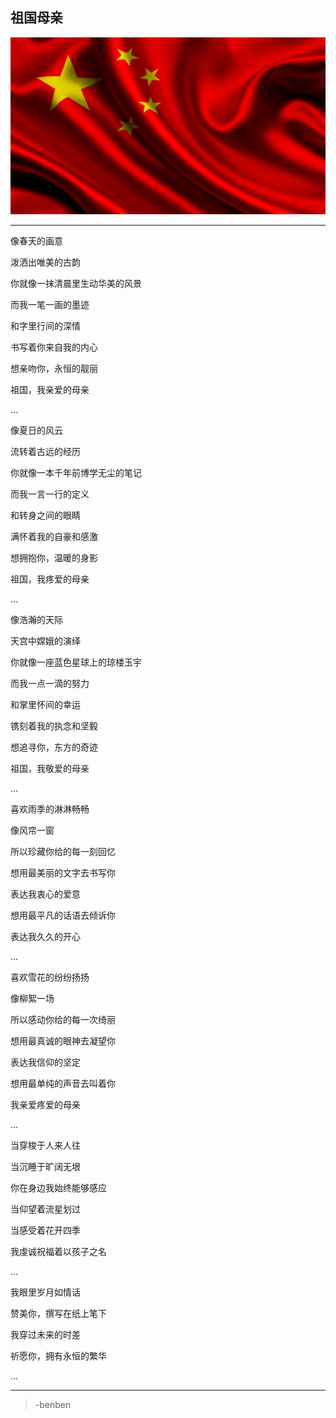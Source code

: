 祖国母亲
---
![](/assets/106269-106.jpg)

---
像春天的画意

泼洒出唯美的古韵

你就像一抹清晨里生动华美的风景

而我一笔一画的墨迹

和字里行间的深情

书写着你来自我的内心

想亲吻你，永恒的靓丽

祖国，我亲爱的母亲

...

像夏日的风云

流转着古远的经历

你就像一本千年前博学无尘的笔记

而我一言一行的定义

和转身之间的眼睛

满怀着我的自豪和感激

想拥抱你，温暖的身影

祖国，我疼爱的母亲

...

像浩瀚的天际

天宫中嫦娥的演绎

你就像一座蓝色星球上的琼楼玉宇

而我一点一滴的努力

和掌里怀间的幸运

镌刻着我的执念和坚毅

想追寻你，东方的奇迹

祖国，我敬爱的母亲

...

喜欢雨季的淋淋畅畅

像风帘一窗

所以珍藏你给的每一刻回忆

想用最美丽的文字去书写你

表达我衷心的爱意

想用最平凡的话语去倾诉你

表达我久久的开心

...

喜欢雪花的纷纷扬扬

像柳絮一场

所以感动你给的每一次绮丽

想用最真诚的眼神去凝望你

表达我信仰的坚定

想用最单纯的声音去叫着你

我亲爱疼爱的母亲

...
 
当穿梭于人来人往

当沉睡于旷阔无垠

你在身边我始终能够感应

当仰望着流星划过

当感受着花开四季

我虔诚祝福着以孩子之名

...

我眼里岁月如情话

赞美你，撰写在纸上笔下

我穿过未来的时差

祈愿你，拥有永恒的繁华

...

---
>-benben